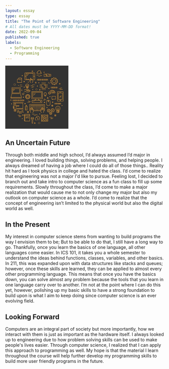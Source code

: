 ```yaml
---
layout: essay
type: essay
title: "The Point of Software Engineering"
# All dates must be YYYY-MM-DD format!
date: 2022-09-04
published: true
labels:
  - Software Engineering
  - Programming
---
```


<img width="200px" class="rounded float-start pe-4" src="../img/CSEResized.jpg">

## An Uncertain Future

  Through both middle and high school, I’d always assumed I’d major in engineering. I loved building things, solving problems, and helping people. I always dreamed of having a job where I could do all of those things.. Reality hit hard as I took physics in college and hated the class. I’d come to realize that engineering was not a major I'd like to pursue. Feeling lost, I decided to branch out and take intro to computer science as a fun class to fill up some requirements. Slowly throughout the class, I’d come to make a major realization that would cause me to not only change my major but also my outlook on computer science as a whole. I’d come to realize that the concept of engineering isn’t limited to the physical world but also the digital world as well.

 
 ## In the Present
 
   My interest in computer science stems from wanting to build programs the way I envision them to be; But to be able to do that, I still have a long way to go. Thankfully, once you learn the basics of one language, all other languages come easier. In ICS 101, it takes you a whole semester to understand the ideas behind functions, classes, variables, and other basics. In 211, this was expanded upon with data structures like stacks and queues; however, once these skills are learned, they can be applied to almost every other programming language. This means that once you have the basics down, you can solve almost any problem because the tools that you learn in one language carry over to another. I’m not at the point where I can do this yet, however, polishing up my basic skills to have a strong foundation to build upon is what I aim to keep doing since computer science is an ever evolving field.


## Looking Forward

 Computers are an integral part of society but more importantly, how we interact with them is just as important as the hardware itself. I always looked up to engineering due to how problem solving skills can be used to make people's lives easier. Through computer science, I realized that I can apply this approach to programming as well. My hope is that the material I learn throughout the course will help further develop my programming skills to build more user friendly programs in the future.

